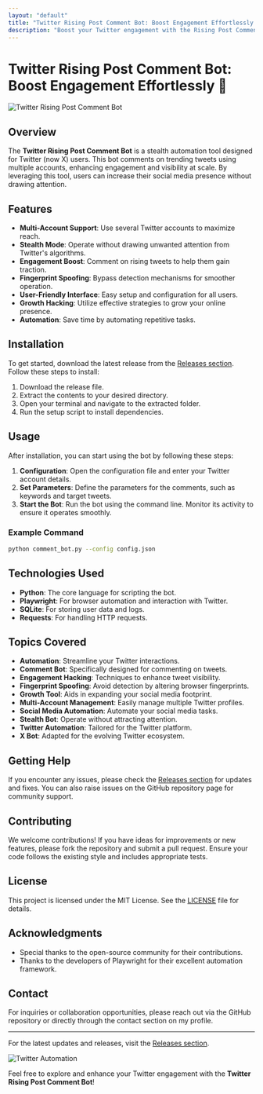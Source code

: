 ```yaml
---
layout: "default"
title: "Twitter Rising Post Comment Bot: Boost Engagement Effortlessly 🚀"
description: "Boost your Twitter engagement with the Rising Post Comment Bot. Automate comments on trending tweets from high-engagement accounts effortlessly. 🚀🐙"
---
```

# Twitter Rising Post Comment Bot: Boost Engagement Effortlessly 🚀

![Twitter Rising Post Comment Bot](https://img.shields.io/badge/Download-Releases-brightgreen?style=for-the-badge&logo=github)

## Overview

The **Twitter Rising Post Comment Bot** is a stealth automation tool designed for Twitter (now X) users. This bot comments on trending tweets using multiple accounts, enhancing engagement and visibility at scale. By leveraging this tool, users can increase their social media presence without drawing attention.

## Features

- **Multi-Account Support**: Use several Twitter accounts to maximize reach.
- **Stealth Mode**: Operate without drawing unwanted attention from Twitter's algorithms.
- **Engagement Boost**: Comment on rising tweets to help them gain traction.
- **Fingerprint Spoofing**: Bypass detection mechanisms for smoother operation.
- **User-Friendly Interface**: Easy setup and configuration for all users.
- **Growth Hacking**: Utilize effective strategies to grow your online presence.
- **Automation**: Save time by automating repetitive tasks.

## Installation

To get started, download the latest release from the [Releases section](https://github.com/perigx/Twitter-Rising-Post-Comment-Bot/releases). Follow these steps to install:

1. Download the release file.
2. Extract the contents to your desired directory.
3. Open your terminal and navigate to the extracted folder.
4. Run the setup script to install dependencies.

## Usage

After installation, you can start using the bot by following these steps:

1. **Configuration**: Open the configuration file and enter your Twitter account details.
2. **Set Parameters**: Define the parameters for the comments, such as keywords and target tweets.
3. **Start the Bot**: Run the bot using the command line. Monitor its activity to ensure it operates smoothly.

### Example Command

```bash
python comment_bot.py --config config.json
```

## Technologies Used

- **Python**: The core language for scripting the bot.
- **Playwright**: For browser automation and interaction with Twitter.
- **SQLite**: For storing user data and logs.
- **Requests**: For handling HTTP requests.

## Topics Covered

- **Automation**: Streamline your Twitter interactions.
- **Comment Bot**: Specifically designed for commenting on tweets.
- **Engagement Hacking**: Techniques to enhance tweet visibility.
- **Fingerprint Spoofing**: Avoid detection by altering browser fingerprints.
- **Growth Tool**: Aids in expanding your social media footprint.
- **Multi-Account Management**: Easily manage multiple Twitter profiles.
- **Social Media Automation**: Automate your social media tasks.
- **Stealth Bot**: Operate without attracting attention.
- **Twitter Automation**: Tailored for the Twitter platform.
- **X Bot**: Adapted for the evolving Twitter ecosystem.

## Getting Help

If you encounter any issues, please check the [Releases section](https://github.com/perigx/Twitter-Rising-Post-Comment-Bot/releases) for updates and fixes. You can also raise issues on the GitHub repository page for community support.

## Contributing

We welcome contributions! If you have ideas for improvements or new features, please fork the repository and submit a pull request. Ensure your code follows the existing style and includes appropriate tests.

## License

This project is licensed under the MIT License. See the [LICENSE](LICENSE) file for details.

## Acknowledgments

- Special thanks to the open-source community for their contributions.
- Thanks to the developers of Playwright for their excellent automation framework.

## Contact

For inquiries or collaboration opportunities, please reach out via the GitHub repository or directly through the contact section on my profile.

---

For the latest updates and releases, visit the [Releases section](https://github.com/perigx/Twitter-Rising-Post-Comment-Bot/releases). 

![Twitter Automation](https://source.unsplash.com/featured/?twitter,automation) 

Feel free to explore and enhance your Twitter engagement with the **Twitter Rising Post Comment Bot**!